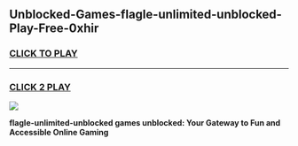 
## Unblocked-Games-flagle-unlimited-unblocked-Play-Free-0xhir
<h3>
<a href="https://premium76.site?title=flagle-unlimited-unblocked&ref=10A">CLICK TO PLAY</a></h3>
<hr>

<h3>
<a href="https://premium76.site?title=flagle-unlimited-unblocked&ref=10A">CLICK 2 PLAY</a>
  
</h3>

<a href="https://premium76.site?title=flagle-unlimited-unblocked&ref=10A"><img src="https://clearcache.store/games.png"></a>


**flagle-unlimited-unblocked games unblocked: Your Gateway to Fun and Accessible Online Gaming**
